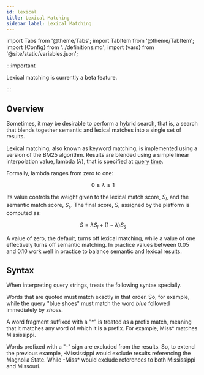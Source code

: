 ```yaml
---
id: lexical
title: Lexical Matching
sidebar_label: Lexical Matching
---
```


import Tabs from '@theme/Tabs';
import TabItem from '@theme/TabItem';
import {Config} from '../definitions.md';
import {vars} from '@site/static/variables.json';

:::important

Lexical matching is currently a beta feature.

:::

## Overview

Sometimes, it may be desirable to perform a hybrid search, that is, a search that
blends together semantic and lexical matches into a single set of results.

Lexical matching, also known as keyword matching, is implemented using a version
of the BM25 algorithm. Results are blended using a simple linear interpolation
value, lambda ($\lambda$), that is specified at [query time](/docs/search-apis/search#corpus-key).


Formally, lambda ranges from zero to one:

$$
0 \le \lambda \le 1
$$

Its value controls the weight given to the lexical match score, $S_{l}$, and the
semantic match score, $S_{s}$. The final score, $S$, assigned by the platform is
computed as:

$$
S = \lambda S_{l} + (1 - \lambda) S_{s}
$$

A value of zero, the default, turns off lexical matching, while a value of one
effectively turns off semantic matching. In practice values between 0.05 and
0.10 work well in practice to balance semantic and lexical results.

## Syntax

When interpreting query strings, <Config v="names.product"/> treats the following
syntax specially.

Words that are quoted must match exactly in that order. So, for example, while
the query "blue shoes" must match the word *blue* followed immediately by *shoes*.

A word fragment suffixed with a "\*" is treated as a prefix match, meaning that it
matches any word of which it is a prefix. For example, Miss\* matches Mississippi.

Words prefixed with a "-" sign are excluded from the results. So, to extend the
previous example, -Mississippi would exclude results referencing the Magnolia
State. While -Miss\* would exclude references to both Mississippi and Missouri.
